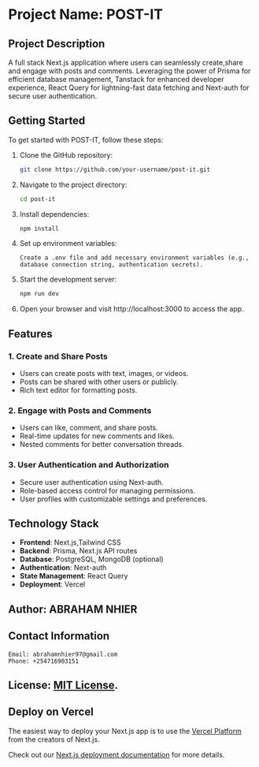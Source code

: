 # Project Name: POST-IT

## Project Description
A full stack Next.js application where users can seamlessly create,share and engage with posts and comments.
Leveraging the power of Prisma for efficient database management, Tanstack for enhanced developer experience, React Query for lightning-fast data fetching and Next-auth for secure user authentication.

## Getting Started

To get started with POST-IT, follow these steps:

1. Clone the GitHub repository:

    ```bash
    git clone https://github.com/your-username/post-it.git
    ```

2. Navigate to the project directory:

    ```bash
    cd post-it
    ```

3. Install dependencies:

    ```bash
    npm install
    ```

4. Set up environment variables:

    ```
    Create a .env file and add necessary environment variables (e.g., database connection string, authentication secrets).
    ```

5. Start the development server:

    ```bash
    npm run dev
    ```

6. Open your browser and visit http://localhost:3000 to access the app.

## Features

### 1. Create and Share Posts

- Users can create posts with text, images, or videos.
- Posts can be shared with other users or publicly.
- Rich text editor for formatting posts.

### 2. Engage with Posts and Comments

- Users can like, comment, and share posts.
- Real-time updates for new comments and likes.
- Nested comments for better conversation threads.

### 3. User Authentication and Authorization

- Secure user authentication using Next-auth.
- Role-based access control for managing permissions.
- User profiles with customizable settings and preferences.

## Technology Stack

- **Frontend**: Next.js,Tailwind CSS
- **Backend**: Prisma, Next.js API routes
- **Database**: PostgreSQL, MongoDB (optional)
- **Authentication**: Next-auth
- **State Management**: React Query
- **Deployment**: Vercel

## Author: ABRAHAM NHIER
## Contact Information
    Email: abrahamnhier97@gmail.com
    Phone: +254716903151

## License: [MIT License](link-to-license-file).


## Deploy on Vercel

The easiest way to deploy your Next.js app is to use the [Vercel Platform](https://vercel.com/new?utm_medium=default-template&filter=next.js&utm_source=create-next-app&utm_campaign=create-next-app-readme) from the creators of Next.js.

Check out our [Next.js deployment documentation](https://nextjs.org/docs/deployment) for more details.
